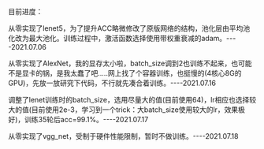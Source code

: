 目前进度：

从零实现了lenet5，为了提升ACC略微修改了原版网络的结构，池化层由平均池化改为最大池化。训练过程中，激活函数选择使用带权重衰减的adam。----2021.07.06

从零实现了AlexNet，我的显存太小啦，batch_size调到2也训练不起来，也可能不是显卡的锅，是我太蠢了吧.....网上找了个容器训练，也挺慢的(4核心8G的GPU)，先放一放研究下代码，不行就先凑合着训练。----2021.07.16

调整了lenet训练时的batch_size，选用尽量大的值(目前使用64)，lr相应也选择较大的值(目前使用2e-3，学习到一个trick：大batch_size使用较大的lr，效果极好)，训练35轮后acc=99.1%。----2021.07.17

从零实现了vgg_net，受制于硬件性能限制，暂时不做训练。----2021.07.18
